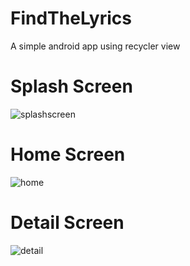 # FindTheLyrics
A simple android app using recycler view

# Splash Screen
![splashscreen](../master/documentation/splashscreen.jpg?raw=true)

# Home Screen
![home](../master/documentation/home.jpg?raw=true)

# Detail Screen
![detail](../master/documentation/detail.jpg?raw=true)

